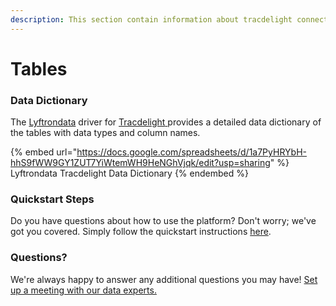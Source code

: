 ```yaml
---
description: This section contain information about tracdelight connector tables information
---
```


# Tables

### Data Dictionary

The [Lyftrondata](https://www.lyftrondata.com/) driver for [Tracdelight](https://www.lyftrondata.com/integration/tracdelight/)[ ](https://www.lyftrondata.com/integration/tracdelight/)provides a detailed data dictionary of the tables with data types and column names.

{% embed url="https://docs.google.com/spreadsheets/d/1a7PyHRYbH-hhS9fWW9GY1ZUT7YiWtemWH9HeNGhVjqk/edit?usp=sharing" %}
Lyftrondata Tracdelight Data Dictionary
{% endembed %}

### Quickstart Steps

Do you have questions about how to use the platform? Don't worry; we've got you covered. Simply follow the quickstart instructions [here](../../../../quickstart-steps.md).

### Questions? <a href="#questions" id="questions"></a>

We're always happy to answer any additional questions you may have! [Set up a meeting with our data experts.](https://www.lyftrondata.com/book-a-meeting/)

